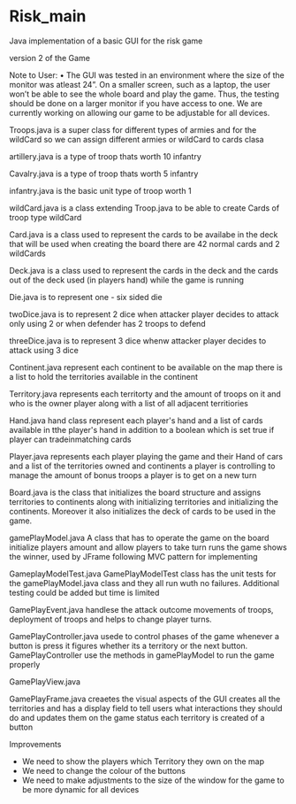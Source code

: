 # Risk_main

Java implementation of a basic GUI for the risk game 

version 2  of the Game 

Note to User:
•	The GUI was tested in an environment where the size of the monitor was atleast 24”. On a smaller screen, such as a laptop, the user won’t be able to see the whole board and play the game. Thus, the testing should be done on a larger monitor if you have access to one. We are currently working on allowing our game to be adjustable for all devices.

Troops.java 
is a super class for different types of armies and for the wildCard 
so we can assign different armies or wildCard to cards clasa

artillery.java 
is a type of troop thats worth 10 infantry 

Cavalry.java
is a type of troop thats worth 5 infantry

infantry.java 
is the basic unit type of troop worth 1 

wildCard.java 
is a class extending Troop.java to be able to create 
Cards of troop type wildCard 

Card.java
is a class used to represent the cards to be availabe in the deck 
that will be used when creating the board there are 42 normal cards and 2 wildCards

Deck.java
is a class used to represent the cards in the deck and the
cards out of the deck used (in players hand) while the game is running 

Die.java
is to represent one - six sided die 

twoDice.java 
is to represent 2 dice when attacker player decides to attack only using 2 or 
when defender has 2 troops to defend 

threeDice.java
is to represent 3 dice whenw attacker player decides to attack using 3 dice 

Continent.java
represent each continent to be available on the map there is a list to hold
the territories available in the continent

Territory.java
represents each territorty and the amount of troops on it and who is 
the owner player along with a list of all adjacent territiories 

Hand.java
hand class represent each player's hand and a list of cards available in tthe
player's hand in addition to a boolean which is set true if player can tradeinmatching cards

Player.java
represents each player playing the game and their Hand of cars and a list of the territories owned and 
continents a player is controlling to manage the amount of bonus troops a player is to get on a new turn 

Board.java
is the class that initializes the board structure and assigns territories to continents along with initializing territories
and initializing the continents. Moreover it also initializes the deck of cards to be used in the 
game.

gamePlayModel.java
A class that has to operate the game on the board initialize players amount and allow players to take turn runs the game shows the winner, used by JFrame 
following MVC pattern for implementing 

GameplayModelTest.java
GamePlayModelTest class has the unit tests for the gamePlayModel.java class and they all run wuth no failures. Additional testing could be added but time
is limited 

GamePlayEvent.java
handlese the attack outcome movements of troops, deployment of troops and helps to change player turns. 

GamePlayController.java
usede to control phases of the game whenever a button is press it figures whether its a territory or the next button. GamePlayController use the methods in gamePlayModel to run the game 
properly

GamePlayView.java

GamePlayFrame.java
creaetes the visual aspects of the GUI creates all the territories and has a display field to tell users what interactions they should do and updates them on the game status each 
territory is created of a button 




Improvements
- We need to show the players which Territory they own on the map
- We need to change the colour of the buttons
- We need to make adjustments to the size of the window for the game to be more dynamic for all devices



